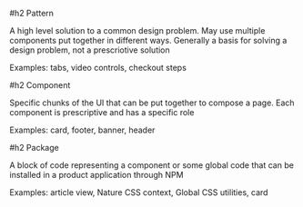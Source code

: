 #h2 Pattern 
<p>A high level solution to a common design problem. May use multiple components put together in different ways. Generally a basis for solving a design problem, not a prescriotive solution</p>
<p>Examples: tabs, video controls, checkout steps 

#h2 Component 
<p>Specific chunks of the UI that can be put together to compose a page. Each component is prescriptive and has a specific role</p>
<p>Examples: card, footer, banner, header

#h2 Package
<p>A block of code representing a component or some global code that can be installed in a product application through NPM</p>
<p>Examples: article view, Nature CSS context, Global CSS utilities, card